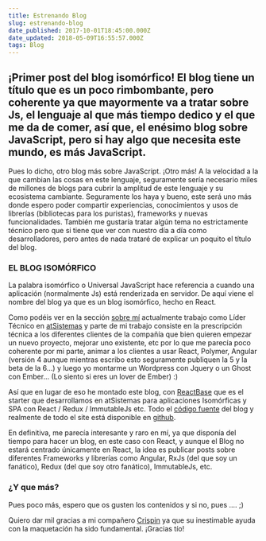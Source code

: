 ```yaml
---
title: Estrenando Blog
slug: estrenando-blog
date_published: 2017-10-01T18:45:00.000Z
date_updated: 2018-05-09T16:55:57.000Z
tags: Blog
---
```


## ¡Primer post del blog isomórfico! El blog tiene un título que es un poco rimbombante, pero coherente ya que mayormente va a tratar sobre Js, el lenguaje al que más tiempo dedico y el que me da de comer, así que, el enésimo blog sobre JavaScript, pero si hay algo que necesita este mundo, es más JavaScript.

Pues lo dicho, otro blog más sobre JavaScript. ¡Otro más! A la velocidad a la que cambian las cosas en este lenguaje, seguramente sería necesario miles de millones de blogs para cubrir la amplitud de este lenguaje y su ecosistema cambiante. Seguramente los haya y bueno, este será uno más donde espero poder compartir experiencias, conocimientos y usos de librerías (bibliotecas para los puristas), frameworks y nuevas funcionalidades. También me gustaría tratar algún tema no estrictamente técnico pero que si tiene que ver con nuestro día a día como desarrolladores, pero antes de nada trataré de explicar un poquito el título del blog.

### EL BLOG ISOMÓRFICO

La palabra isomórfico o Universal JavaScript hace referencia a cuando una aplicación (normalmente Js) está renderizada en servidor. De aquí viene el nombre del blog ya que es un blog isomórfico, hecho en React.

Como podéis ver en la sección [sobre mí](http://) actualmente trabajo como Líder Técnico en  [atSistemas](http://www.atsistemas.com)  y parte de mi trabajo consiste en la prescripción técnica a los diferentes clientes de la compañía que bien quieren empezar un nuevo proyecto, mejorar uno existente, etc por lo que me parecía poco coherente por mi parte, animar a los clientes a usar React, Polymer, Angular (versión 4 aunque mientras escribo esto seguramente publiquen la 5 y la beta de la 6...) y luego yo montarme un Wordpress con Jquery o un Ghost con Ember... (Lo siento si eres un lover de Ember) :)

Así que en lugar de eso he montado este blog, con [ReactBase](https://github.com/atSistemas/react-base) que es el starter que desarrollamos en atSistemas para aplicaciones Isomórficas y SPA con React / Redux / ImmutableJs etc. Todo el [código fuente](https://github.com/pmagaz/pablomagaz.com) del blog y realmente de todo el site está disponible en [github](https://github.com/pmagaz/pablomagaz.com).

En definitiva, me parecía interesante y raro en mí, ya que disponía del tiempo para hacer un blog, en este caso con React, y aunque el Blog no estará centrado únicamente en React, la idea es publicar posts sobre diferentes Frameworks y librerías como Angular, RxJs (del que soy un fanático), Redux (del que soy otro fanático), ImmutableJs, etc.

### ¿Y que más?

Pues poco más, espero que os gusten los contenidos y si no, pues .... ;)

Quiero dar mil gracias a mi compañero [Crispin](https://github.com/crispinh2o) ya que su inestimable ayuda con la maquetación ha sido fundamental. ¡Gracias tío!
